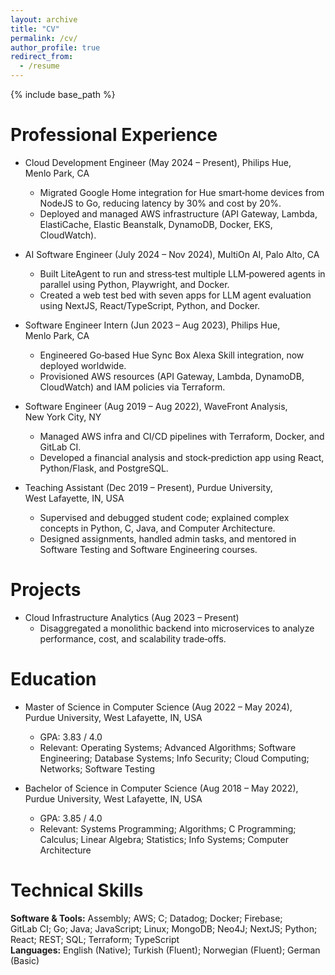 ```yaml
---
layout: archive
title: "CV"
permalink: /cv/
author_profile: true
redirect_from:
  - /resume
---
```


{% include base_path %}

Professional Experience
======
* Cloud Development Engineer (May 2024 – Present), Philips Hue, Menlo Park, CA
  * Migrated Google Home integration for Hue smart‑home devices from NodeJS to Go, reducing latency by 30% and cost by 20%.
  * Deployed and managed AWS infrastructure (API Gateway, Lambda, ElastiCache, Elastic Beanstalk, DynamoDB, Docker, EKS, CloudWatch).

* AI Software Engineer (July 2024 – Nov 2024), MultiOn AI, Palo Alto, CA
  * Built LiteAgent to run and stress‑test multiple LLM‑powered agents in parallel using Python, Playwright, and Docker.
  * Created a web test bed with seven apps for LLM agent evaluation using NextJS, React/TypeScript, Python, and Docker.

* Software Engineer Intern (Jun 2023 – Aug 2023), Philips Hue, Menlo Park, CA
  * Engineered Go‑based Hue Sync Box Alexa Skill integration, now deployed worldwide.
  * Provisioned AWS resources (API Gateway, Lambda, DynamoDB, CloudWatch) and IAM policies via Terraform.

* Software Engineer (Aug 2019 – Aug 2022), WaveFront Analysis, New York City, NY
  * Managed AWS infra and CI/CD pipelines with Terraform, Docker, and GitLab CI.
  * Developed a financial analysis and stock‑prediction app using React, Python/Flask, and PostgreSQL.

* Teaching Assistant (Dec 2019 – Present), Purdue University, West Lafayette, IN, USA
  * Supervised and debugged student code; explained complex concepts in Python, C, Java, and Computer Architecture.
  * Designed assignments, handled admin tasks, and mentored in Software Testing and Software Engineering courses.

Projects
======
* Cloud Infrastructure Analytics (Aug 2023 – Present)
  * Disaggregated a monolithic backend into microservices to analyze performance, cost, and scalability trade‑offs.

Education
======
* Master of Science in Computer Science (Aug 2022 – May 2024), Purdue University, West Lafayette, IN, USA
  * GPA: 3.83 / 4.0  
  * Relevant: Operating Systems; Advanced Algorithms; Software Engineering; Database Systems; Info Security; Cloud Computing; Networks; Software Testing

* Bachelor of Science in Computer Science (Aug 2018 – May 2022), Purdue University, West Lafayette, IN, USA
  * GPA: 3.85 / 4.0  
  * Relevant: Systems Programming; Algorithms; C Programming; Calculus; Linear Algebra; Statistics; Info Systems; Computer Architecture

Technical Skills
======
**Software & Tools:** Assembly; AWS; C; Datadog; Docker; Firebase; GitLab CI; Go; Java; JavaScript; Linux; MongoDB; Neo4J; NextJS; Python; React; REST; SQL; Terraform; TypeScript  
**Languages:** English (Native); Turkish (Fluent); Norwegian (Fluent); German (Basic)

